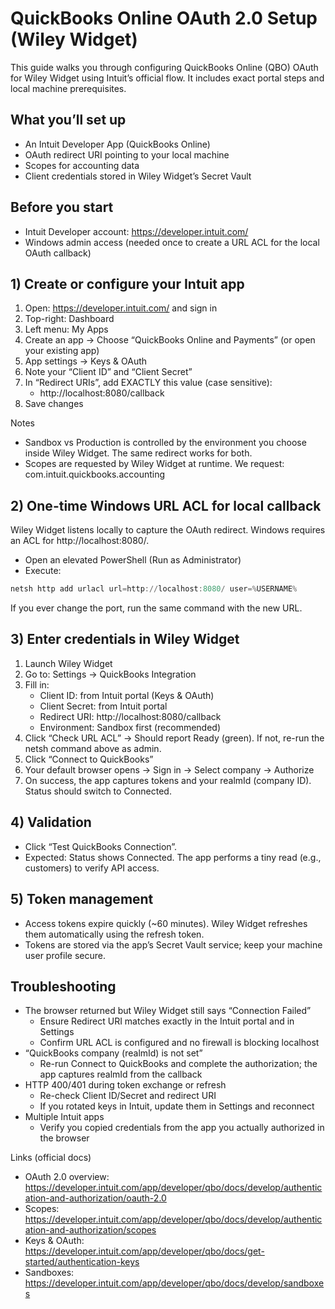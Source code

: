 # QuickBooks Online OAuth 2.0 Setup (Wiley Widget)

This guide walks you through configuring QuickBooks Online (QBO) OAuth for Wiley Widget using Intuit’s official flow. It includes exact portal steps and local machine prerequisites.

## What you’ll set up
- An Intuit Developer App (QuickBooks Online)
- OAuth redirect URI pointing to your local machine
- Scopes for accounting data
- Client credentials stored in Wiley Widget’s Secret Vault

## Before you start
- Intuit Developer account: https://developer.intuit.com/
- Windows admin access (needed once to create a URL ACL for the local OAuth callback)

## 1) Create or configure your Intuit app
1. Open: https://developer.intuit.com/ and sign in
2. Top-right: Dashboard
3. Left menu: My Apps
4. Create an app → Choose “QuickBooks Online and Payments” (or open your existing app)
5. App settings → Keys & OAuth
6. Note your “Client ID” and “Client Secret”
7. In “Redirect URIs”, add EXACTLY this value (case sensitive):
   - http://localhost:8080/callback
8. Save changes

Notes
- Sandbox vs Production is controlled by the environment you choose inside Wiley Widget. The same redirect works for both.
- Scopes are requested by Wiley Widget at runtime. We request: com.intuit.quickbooks.accounting

## 2) One-time Windows URL ACL for local callback
Wiley Widget listens locally to capture the OAuth redirect. Windows requires an ACL for http://localhost:8080/.

- Open an elevated PowerShell (Run as Administrator)
- Execute:

```powershell
netsh http add urlacl url=http://localhost:8080/ user=%USERNAME%
```

If you ever change the port, run the same command with the new URL.

## 3) Enter credentials in Wiley Widget
1. Launch Wiley Widget
2. Go to: Settings → QuickBooks Integration
3. Fill in:
   - Client ID: from Intuit portal (Keys & OAuth)
   - Client Secret: from Intuit portal
   - Redirect URI: http://localhost:8080/callback
   - Environment: Sandbox first (recommended)
4. Click “Check URL ACL” → Should report Ready (green). If not, re-run the netsh command above as admin.
5. Click “Connect to QuickBooks”
6. Your default browser opens → Sign in → Select company → Authorize
7. On success, the app captures tokens and your realmId (company ID). Status should switch to Connected.

## 4) Validation
- Click “Test QuickBooks Connection”.
- Expected: Status shows Connected. The app performs a tiny read (e.g., customers) to verify API access.

## 5) Token management
- Access tokens expire quickly (~60 minutes). Wiley Widget refreshes them automatically using the refresh token.
- Tokens are stored via the app’s Secret Vault service; keep your machine user profile secure.

## Troubleshooting
- The browser returned but Wiley Widget still says “Connection Failed”
  - Ensure Redirect URI matches exactly in the Intuit portal and in Settings
  - Confirm URL ACL is configured and no firewall is blocking localhost
- “QuickBooks company (realmId) is not set”
  - Re-run Connect to QuickBooks and complete the authorization; the app captures realmId from the callback
- HTTP 400/401 during token exchange or refresh
  - Re-check Client ID/Secret and redirect URI
  - If you rotated keys in Intuit, update them in Settings and reconnect
- Multiple Intuit apps
  - Verify you copied credentials from the app you actually authorized in the browser

Links (official docs)
- OAuth 2.0 overview: https://developer.intuit.com/app/developer/qbo/docs/develop/authentication-and-authorization/oauth-2.0
- Scopes: https://developer.intuit.com/app/developer/qbo/docs/develop/authentication-and-authorization/scopes
- Keys & OAuth: https://developer.intuit.com/app/developer/qbo/docs/get-started/authentication-keys
- Sandboxes: https://developer.intuit.com/app/developer/qbo/docs/develop/sandboxes
